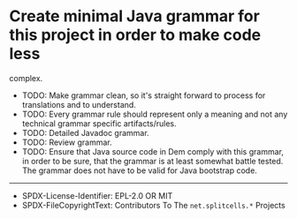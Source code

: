 # Create minimal Java grammar for this project in order to make code less
complex.
* TODO: Make grammar clean, so it's straight forward to process for
  translations and to understand.
* TODO: Every grammar rule should represent only a meaning and not any
  technical grammar specific artifacts/rules.
* TODO: Detailed Javadoc grammar.
* TODO: Review grammar.
* TODO: Ensure that Java source code in Dem comply with this grammar,
  in order to be sure, that the grammar is at least somewhat battle tested.
  The grammar does not have to be valid for Java bootstrap code.

----
* SPDX-License-Identifier: EPL-2.0 OR MIT
* SPDX-FileCopyrightText: Contributors To The `net.splitcells.*` Projects